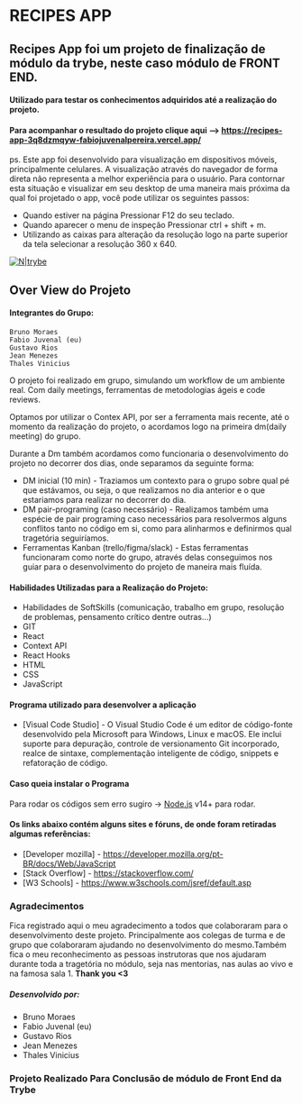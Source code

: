 # RECIPES APP
## Recipes App foi um projeto de finalização de módulo da trybe, neste caso módulo de FRONT END.
#### Utilizado para testar os conhecimentos adquiridos até a realização do projeto.
#### Para acompanhar o resultado do projeto clique aqui --> https://recipes-app-3q8dzmqyw-fabiojuvenalpereira.vercel.app/
ps. Este app foi desenvolvido para visualização em dispositivos móveis, principalmente celulares. A visualização através do navegador de forma direta não representa a melhor experiência para o usuário. Para contornar esta situação e visualizar em seu desktop de uma maneira mais próxima da qual foi projetado o app, você pode utilizar os seguintes passos:
- Quando estiver na página Pressionar F12 do seu teclado.
- Quando aparecer o menu de inspeção Pressionar ctrl + shift + m.
- Utilizando as caixas para alteração da resolução logo na parte superior da tela selecionar a resolução 360 x 640.

[![N|trybe](https://uploads-ssl.webflow.com/5fba98ad987231cf0efa3d58/5fba9c9a93a2e77624258d49_Logo.svg)](https://www.betrybe.com/)

## Over View do Projeto

#### Integrantes do Grupo:
    Bruno Moraes
    Fabio Juvenal (eu)
    Gustavo Rios
    Jean Menezes
    Thales Vinicius
    
  O projeto foi realizado em grupo, simulando um workflow de um ambiente real. Com daily meetings, ferramentas de metodologias ágeis e code reviews.

  Optamos por utilizar o Contex API, por ser a ferramenta mais recente, até o momento da realização do projeto, o acordamos logo na primeira dm(daily meeting) do grupo.
  
  Durante a Dm também acordamos como funcionaria o desenvolvimento do projeto no decorrer dos dias, onde separamos da seguinte forma:
- DM inicial (10 min) - Traziamos um contexto para o grupo sobre qual pé que estávamos, ou seja, o que realizamos no dia anterior e o que estariamos para realizar no decorrer do dia.
- DM pair-programing (caso necessário) -  Realizamos também uma espécie de pair programing caso necessários para resolvermos alguns conflitos tanto no código em si, como para alinharmos e definirmos qual tragetória seguiríamos.
- Ferramentas Kanban (trello/figma/slack) - Estas ferramentas funcionaram como norte do grupo, através delas conseguimos nos guiar para o desenvolvimento do projeto de maneira mais fluída.

#### Habilidades Utilizadas para a Realização do Projeto:
- Habilidades de SoftSkills (comunicação, trabalho em grupo, resolução de problemas, pensamento crítico dentre outras...)
- GIT 
- React
- Context API
- React Hooks
- HTML
- CSS
- JavaScript
    
#### Programa utilizado para desenvolver a aplicação 
- [Visual Code Studio] - O Visual Studio Code é um editor de código-fonte desenvolvido pela Microsoft para Windows, Linux e macOS. Ele inclui suporte para depuração, controle de versionamento Git incorporado, realce de sintaxe, complementação inteligente de código, snippets e refatoração de código.

#### Caso queia instalar o Programa

Para rodar os códigos sem erro sugiro -> [Node.js](https://nodejs.org/) v14+ para rodar.

#### Os links abaixo contém alguns sites e fóruns, de onde foram retiradas algumas referências:
- [Developer mozilla] - https://developer.mozilla.org/pt-BR/docs/Web/JavaScript
- [Stack Overflow] - https://stackoverflow.com/
- [W3 Schools] - https://www.w3schools.com/jsref/default.asp

### Agradecimentos
Fica registrado aqui o meu agradecimento a todos que colaboraram para o desenvolvimento deste projeto. Principalmente aos colegas de turma e de grupo que colaboraram ajudando no desenvolvimento do mesmo.Também fica o meu reconhecimento as pessoas instrutoras que nos ajudaram durante toda a tragetória no módulo, seja nas mentorias, nas aulas ao vivo e na famosa sala 1. **Thank you <3**

##### Desenvolvido por:
- Bruno Moraes
- Fabio Juvenal (eu)
- Gustavo Rios
- Jean Menezes
- Thales Vinicius

### Projeto Realizado Para Conclusão de módulo de Front End da Trybe
